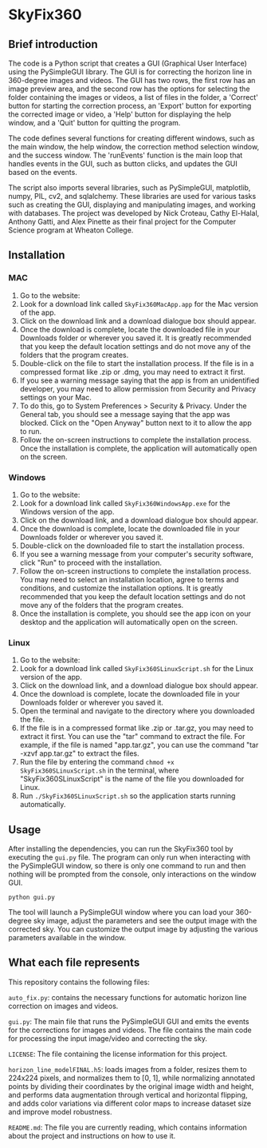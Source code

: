 # SkyFix360

## Brief introduction

The code is a Python script that creates a GUI (Graphical User Interface) using the PySimpleGUI library. The GUI is for correcting the horizon line in 360-degree images and videos. The GUI has two rows, the first row has an image preview area, and the second row has the options for selecting the folder containing the images or videos, a list of files in the folder, a 'Correct' button for starting the correction process, an 'Export' button for exporting the corrected image or video, a 'Help' button for displaying the help window, and a 'Quit' button for quitting the program.

The code defines several functions for creating different windows, such as the main window, the help window, the correction method selection window, and the success window. The 'runEvents' function is the main loop that handles events in the GUI, such as button clicks, and updates the GUI based on the events.

The script also imports several libraries, such as PySimpleGUI, matplotlib, numpy, PIL, cv2, and sqlalchemy. These libraries are used for various tasks such as creating the GUI, displaying and manipulating images, and working with databases. The project was developed by Nick Croteau, Cathy El-Halal, Anthony Gatti, and Alex Pinette as their final project for the Computer Science program at Wheaton College.


## Installation

### MAC

1. Go to the website: 
2. Look for a download link called `SkyFix360MacApp.app` for the Mac version of the app.
3. Click on the download link and a download dialogue box should appear.
4. Once the download is complete, locate the downloaded file in your Downloads folder or wherever you saved it. It is greatly recommended that you keep the default location settings and do not move any of the folders that the program creates.
5. Double-click on the file to start the installation process. If the file is in a compressed format like .zip or .dmg, you may need to extract it first.
6. If you see a warning message saying that the app is from an unidentified developer, you may need to allow permission from Security and Privacy settings on your Mac.
7. To do this, go to System Preferences > Security & Privacy. Under the General tab, you should see a message saying that the app was blocked. Click on the "Open Anyway" button next to it to allow the app to run.
8. Follow the on-screen instructions to complete the installation process. Once the installation is complete, the application will automatically open on the screen.


### Windows

1. Go to the website:
2. Look for a download link called `SkyFix360WindowsApp.exe` for the Windows version of the app.
3. Click on the download link, and a download dialogue box should appear.
4. Once the download is complete, locate the downloaded file in your Downloads folder or wherever you saved it.
4. Double-click on the downloaded file to start the installation process.
5. If you see a warning message from your computer's security software, click "Run" to proceed with the installation.
6. Follow the on-screen instructions to complete the installation process. You may need to select an installation location, agree to terms and conditions, and customize the installation options. It is greatly recommended that you keep the default location settings and do not move any of the folders that the program creates.
7. Once the installation is complete, you should see the app icon on your desktop and the application will automatically open on the screen.


### Linux
1. Go to the website:
2. Look for a download link called `SkyFix360SLinuxScript.sh` for the Linux version of the app.
3. Click on the download link, and a download dialogue box should appear.
4. Once the download is complete, locate the downloaded file in your Downloads folder or wherever you saved it.
5. Open the terminal and navigate to the directory where you downloaded the file.
6. If the file is in a compressed format like .zip or .tar.gz, you may need to extract it first. You can use the "tar" command to extract the file. For example, if the file is named "app.tar.gz", you can use the command "tar -xzvf app.tar.gz" to extract the files.
7. Run the file by entering the command `chmod +x SkyFix360SLinuxScript.sh` in the terminal, where "SkyFix360SLinuxScript" is the name of the file you downloaded for Linux.
8. Run `./SkyFix360SLinuxScript.sh` so the application starts running automatically.


## Usage

After installing the dependencies, you can run the SkyFix360 tool by executing the `gui.py` file. The program can only run when interacting with the PySimpleGUI window, so there is only one command to run and then nothing will be prompted from the console, only interactions on the window GUI.

`python gui.py`

The tool will launch a PySimpleGUI window where you can load your 360-degree sky image, adjust the parameters and see the output image with the corrected sky. You can customize the output image by adjusting the various parameters available in the window.


## What each file represents

This repository contains the following files:

`auto_fix.py`: contains the necessary functions for automatic horizon line correction on images and videos. <br/>

`gui.py`: The main file that runs the PySimpleGUI GUI and emits the events for the corrections for images and videos. The file contains the main code for processing the input image/video and correcting the sky. <br />

`LICENSE`: The file containing the license information for this project.<br />

`horizon_line_modelFINAL.h5`:  loads images from a folder, resizes them to 224x224 pixels, and normalizes them to [0, 1], while normalizing annotated points by dividing their coordinates by the original image width and height, and performs data augmentation through vertical and horizontal flipping, and adds color variations via different color maps to increase dataset size and improve model robustness. <br />

`README.md`: The file you are currently reading, which contains information about the project and instructions on how to use it. <br />